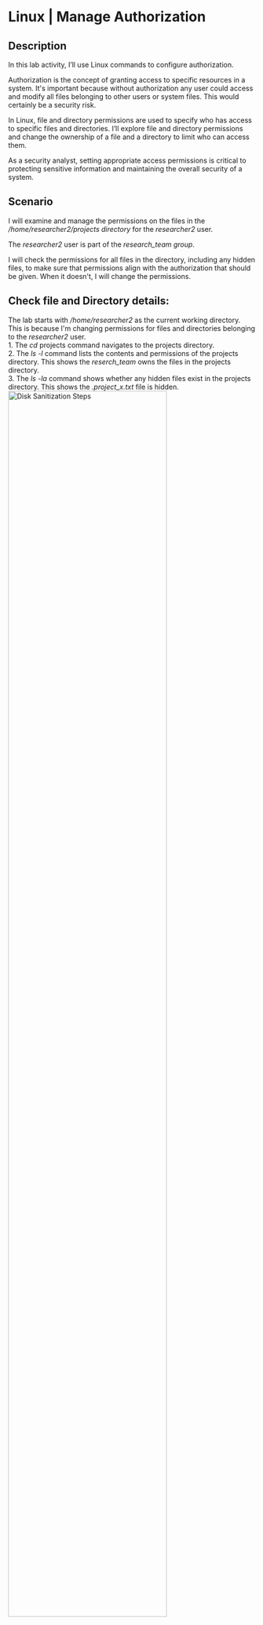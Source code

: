 <h1>Linux | Manage Authorization  </h1>


<h2>Description</h2>
In this lab activity, I’ll use Linux commands to configure authorization.

Authorization is the concept of granting access to specific resources in a system. It's important because without authorization any user could access and modify all files belonging to other users or system files. This would certainly be a security risk.

In Linux, file and directory permissions are used to specify who has access to specific files and directories. I’ll explore file and directory permissions and change the ownership of a file and a directory to limit who can access them.

As a security analyst, setting appropriate access permissions is critical to protecting sensitive information and maintaining the overall security of a system.
<br />


<h2>Scenario </h2>
I will examine and manage the permissions on the files in the <i>/home/researcher2/projects directory</i> for the <i>researcher2</i> user.

The <i>researcher2</i> user is part of the <i>research_team group</i>.

I will check the permissions for all files in the directory, including any hidden files, to make sure that permissions align with the authorization that should be given. When it doesn't, I will change the permissions.


<h2>Check file and Directory details:</h2>
The lab starts with <i>/home/researcher2</i> as the current working directory. This is because I'm changing permissions for files and directories belonging to the <i>researcher2</i> user. <br>
1. The <i>cd</i> projects command navigates to the projects directory. <br>
2. The <i>ls -l</i> command lists the contents and permissions of the projects directory. This shows the <i>reserch_team</i> owns the files in the projects directory.<br>
3. The <i>ls -la</i> command shows whether any hidden files exist in the projects directory. This shows the <i>.project_x.txt</i> file is hidden. <br>
<img src="https://i.imgur.com/tcTyMUE.png" height="80%" width="80%" alt="Disk Sanitization Steps"/>

<h2>Change file permissions:</h2>
This shows whether any files have incorrect permissions and then change the permissions as needed. This action will remove unauthorized access and strengthen security on the system. <br>
1. Check whether any files in the projects directory have written permissions for the owner type with the <i>ls -l</i> command. This shows the <i>project_k.txt</i> file has write permissions for other users. <br>
2. I will change the permissions of the file identified in the previous step so that the owener type of other doesn't have write permissions. I used the <i>chmod</i> command for this. <br>
<b><i>Note - Permissions are granted for three different types of owners, namely user, group and other.</b></i> <br>
3. The file <i>project_m.txt</i> is a restricted file and should not be readable or writable by the group or other; only the user should have these permissions on this file. The <i>ls -l</i> command lists the contents and permissions of the current directory and check if the group has read or write permissions. This shows the group permissions of the <i>project_m.txt</i> file is read only. <br>
4. Using the <i>chmod</i> command changes permissions of the <i>project_m.txt</i> file so that the group doesn’t have read or write permissions. <br>

<img src="https://i.imgur.com/tcTyMUE.png" height="80%" width="80%" alt="Disk Sanitization Steps"/>

<h2>Change file permissions on a hidden file:</h2>
Next I will determine if a hidden file has incorrect permissions and then change the permissions as needed. This action will further remove unauthorized access and strengthen security on the system.<br>
The file <i>.project_x.txt</i> is a hidden file that has been archived and should not be written to by anyone. (The user and group should still be able to read this file.) <br>
1. Check the permissions of the hidden file <i>.project_x.txt</i> and answer the question that follows. The command to complete this step is <i>ls -la</i>. This shows the user and owner types have inncorrect write permissions. <br>
2. I will change the permissions of the file <i>.project_x.txt</i> so that both the user and the group can read, but not write to, the file using the <i>chmod u-w,g-w,g+r .project_x.txt</i> <br>
<b><i>Note - Always start the name of a hidden file with a period (.)</b></i> <br>

<h2>Change directory permissions</h2>
Finally, I will change the permissions of a directory. First, I'll check the group permissions of the <i>/home/researcher2/projects/drafts</i> directory and then modify the permissions as required. (It's important to be in the projects directory while managing the permissions of its subdirectory drafts.) <br>
Only the <i>researcher2</i> user should be allowed to access the drafts directory and its contents. (This means that only researcher2 should have execute privileges.) <br>
1. I will check the permissions of the drafts directory and answer the following question using the <i>ls -l</i> command. It shows the group has execute permissions and therefore has access to the drafts directory. <br>
2. I will remove the execute permission for the group from the drafts directory with the <i>chmod</i> command.<br>

<img src="https://i.imgur.com/nCIbXbg.png" height="80%" width="80%" alt="Disk Sanitization Steps"/>

<h2>Conclusion </h2>
This demonstates practical experience using basic Linux Bash shell commands to

- examine file and directory permissions, <br>
- change permissions on files, and<br>
- change permissions on directories.

